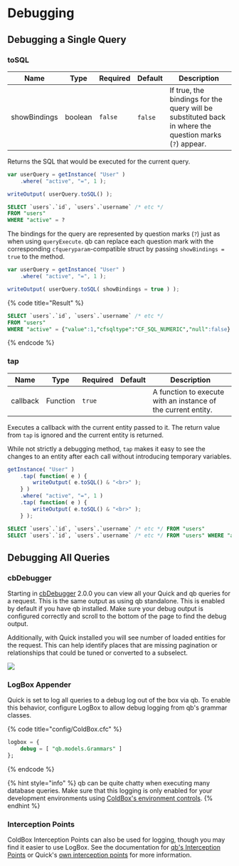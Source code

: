 # Debugging

## Debugging a Single Query

### toSQL

| Name         | Type    | Required | Default  | Description                                                                                            |
| ------------ | ------- | -------- | -------- | ------------------------------------------------------------------------------------------------------ |
| showBindings | boolean | `false`  | ​`false` | If true, the bindings for the query will be substituted back in where the question marks (`?`) appear. |

Returns the SQL that would be executed for the current query.

```javascript
var userQuery = getInstance( "User" )
    .where( "active", "=", 1 );

writeOutput( userQuery.toSQL() );
```

```sql
SELECT `users`.`id`, `users`.`username` /* etc */
FROM "users"
WHERE "active" = ?
```

The bindings for the query are represented by question marks (`?`) just as when using `queryExecute`.  qb can replace each question mark with the corresponding `cfqueryparam`-compatible struct by passing `showBindings = true` to the method.

```javascript
var userQuery = getInstance( "User" )
    .where( "active", "=", 1 );

writeOutput( userQuery.toSQL( showBindings = true ) );
```

{% code title="Result" %}
```sql
SELECT `users`.`id`, `users`.`username` /* etc */
FROM "users"
WHERE "active" = {"value":1,"cfsqltype":"CF_SQL_NUMERIC","null":false}
```
{% endcode %}

### tap

| Name     | Type     | Required | Default | Description                                                   |
| -------- | -------- | -------- | ------- | ------------------------------------------------------------- |
| callback | Function | `true`   | ​       | A function to execute with an instance of the current entity. |

Executes a callback with the current entity passed to it.  The return value from `tap` is ignored and the current entity is returned.

While not strictly a debugging method, `tap` makes it easy to see the changes to an entity after each call without introducing temporary variables.

```javascript
getInstance( "User" )
    .tap( function( e ) {
        writeOutput( e.toSQL() & "<br>" );
    } )
    .where( "active", "=", 1 )
    .tap( function( e ) {
        writeOutput( e.toSQL() & "<br>" );
    } );
```

```sql
SELECT `users`.`id`, `users`.`username` /* etc */ FROM "users"
SELECT `users`.`id`, `users`.`username` /* etc */ FROM "users" WHERE "active" = ?
```

## Debugging All Queries

### cbDebugger

Starting in [cbDebugger](https://forgebox.io/view/cbdebugger) 2.0.0 you can view all your Quick and qb  queries for a request.  This is the same output as using qb standalone.  This is enabled by default if you have qb installed.  Make sure your debug output is configured correctly and scroll to the bottom of the page to find the debug output.

Additionally, with Quick installed you will see number of loaded entities for the request.  This can help identify places that are missing pagination or relationships that could be tuned or converted to a subselect.

![](../.gitbook/assets/2020-05-04\_12-40.png)

### LogBox Appender

Quick is set to log all queries to a debug log out of the box via qb.  To enable this behavior, configure LogBox to allow debug logging from qb's grammar classes.

{% code title="config/ColdBox.cfc" %}
```sql
logbox = {
    debug = [ "qb.models.Grammars" ]
};
```
{% endcode %}

{% hint style="info" %}
qb can be quite chatty when executing many database queries.  Make sure that this logging is only enabled for your development environments using [ColdBox's environment controls](https://coldbox.ortusbooks.com/getting-started/configuration/coldbox.cfc/configuration-directives/environments).
{% endhint %}

### Interception Points

ColdBox Interception Points can also be used for logging, though you may find it easier to use LogBox.  See the documentation for [qb's Interception Points](https://qb.ortusbooks.com/query-builder/options-and-utilities/interception-points)  or Quick's [own interception points](interception-points.md) for more information.
